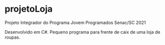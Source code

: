 # projetoLoja

Projeto Integrador do Programa Jovem Programados Senac/SC 2021

Desenvolvido em C#.
Pequeno programa para frente de caix de uma loja de roupas.


